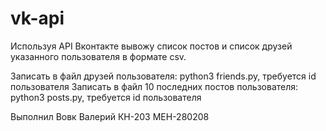 # vk-api
Используя API Вконтакте вывожу список постов и список друзей указанного пользователя в формате csv.

Записать в файл друзей пользователя: python3 friends.py, требуется id пользователя
Записать в файл 10 последних постов пользователя: python3 posts.py, требуется id пользователя

Выполнил Вовк Валерий КН-203 МЕН-280208
